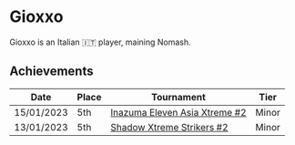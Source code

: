 # Gioxxo

Gioxxo is an Italian :it: player, maining Nomash.

## Achievements

|Date|Place|Tournament|Tier|
|-|-|-|-|
| 15/01/2023 | 5th | [Inazuma Eleven Asia Xtreme #2](../../tournaments/misc/asiax2.md) | Minor |
| 13/01/2023 | 5th | [Shadow Xtreme Strikers #2](../../tournaments/shadow/shadow2.md) | Minor |